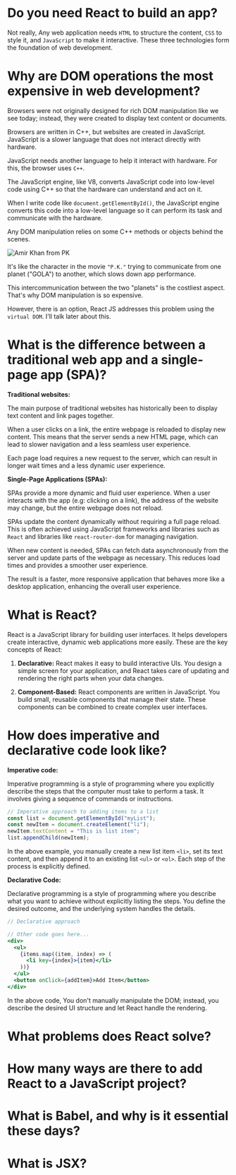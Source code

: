 # Do you need React to build an app?

Not really, Any web application needs `HTML` to structure the content, `CSS` to style it, and `JavaScript` to make it interactive. These three technologies form the foundation of web development.

# Why are DOM operations the most expensive in web development?

Browsers were not originally designed for rich DOM manipulation like we see today; instead, they were created to display text content or documents.

Browsers are written in C++, but websites are created in JavaScript. JavaScript is a slower language that does not interact directly with hardware.

JavaScript needs another language to help it interact with hardware. For this, the browser uses `C++`.

The JavaScript engine, like V8, converts JavaScript code into low-level code using C++ so that the hardware can understand and act on it.

When I write code like `document.getElementById()`, the JavaScript engine converts this code into a low-level language so it can perform its task and communicate with the hardware.

Any DOM manipulation relies on some C++ methods or objects behind the scenes.

![Amir Khan from PK](https://akm-img-a-in.tosshub.com/indiatoday/images/story/201412/pknew-story_650_120714115207.jpg)

It's like the character in the movie `"P.K."` trying to communicate from one planet ("GOLA") to another, which slows down app performance.

This intercommunication between the two "planets" is the costliest aspect. That's why DOM manipulation is so expensive.

However, there is an option, React JS addresses this problem using the `virtual DOM`. I'll talk later about this.

# What is the difference between a traditional web app and a single-page app (SPA)?

**Traditional websites:**

The main purpose of traditional websites has historically been to display text content and link pages together.

When a user clicks on a link, the entire webpage is reloaded to display new content. This means that the server sends a new HTML page, which can lead to slower navigation and a less seamless user experience.

Each page load requires a new request to the server, which can result in longer wait times and a less dynamic user experience.

**Single-Page Applications (SPAs):**

SPAs provide a more dynamic and fluid user experience. When a user interacts with the app (e.g: clicking on a link), the address of the website may change, but the entire webpage does not reload.

SPAs update the content dynamically without requiring a full page reload. This is often achieved using JavaScript frameworks and libraries such as `React` and libraries like `react-router-dom` for managing navigation.

When new content is needed, SPAs can fetch data asynchronously from the server and update parts of the webpage as necessary. This reduces load times and provides a smoother user experience.

The result is a faster, more responsive application that behaves more like a desktop application, enhancing the overall user experience.

# What is React?

React is a JavaScript library for building user interfaces. It helps developers create interactive, dynamic web applications more easily. These are the key concepts of React:

1. **Declarative:** React makes it easy to build interactive UIs. You design a simple screen for your application, and React takes care of updating and rendering the right parts when your data changes.

2. **Component-Based:** React components are written in JavaScript. You build small, reusable components that manage their state. These components can be combined to create complex user interfaces.

# How does imperative and declarative code look like?

**Imperative code:**

Imperative programming is a style of programming where you explicitly describe the steps that the computer must take to perform a task. It involves giving a sequence of commands or instructions.

```js
// Imperative approach to adding items to a list
const list = document.getElementById("myList");
const newItem = document.createElement("li");
newItem.textContent = "This is list item";
list.appendChild(newItem);
```

In the above example, you manually create a new list item `<li>`, set its text content, and then append it to an existing list `<ul>` or `<ol>`. Each step of the process is explicitly defined.

**Declarative Code:**

Declarative programming is a style of programming where you describe what you want to achieve without explicitly listing the steps. You define the desired outcome, and the underlying system handles the details.

```jsx
// Declarative approach

// Other code goes here...
<div>
  <ul>
    {items.map((item, index) => (
      <li key={index}>{item}</li>
    ))}
  </ul>
  <button onClick={addItem}>Add Item</button>
</div>
```

In the above code, You don't manually manipulate the DOM; instead, you describe the desired UI structure and let React handle the rendering.

# What problems does React solve?

# How many ways are there to add React to a JavaScript project?

# What is Babel, and why is it essential these days?

# What is JSX?
